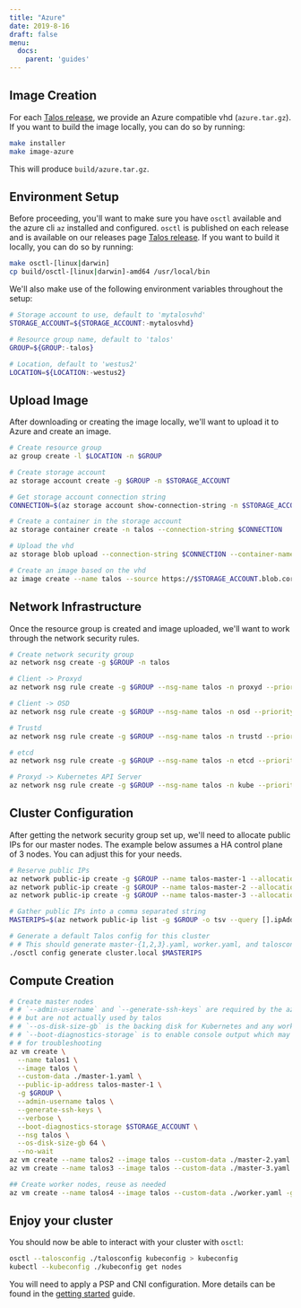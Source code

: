 ```yaml
---
title: "Azure"
date: 2019-8-16
draft: false
menu:
  docs:
    parent: 'guides'
---
```


## Image Creation

For each [Talos release](https://github.com/talos-systems/talos/releases),
we provide an Azure compatible vhd (`azure.tar.gz`).  If you want to build
the image locally, you can do so by running:

```bash
make installer
make image-azure
```

This will produce `build/azure.tar.gz`.

## Environment Setup

Before proceeding, you'll want to make sure you have `osctl` available and the
azure cli `az` installed and configured. `osctl` is published on each release
and is available on our releases page [Talos release](https://github.com/talos-systems/talos/releases).
If you want to build it locally, you can do so by running:

```bash
make osctl-[linux|darwin]
cp build/osctl-[linux|darwin]-amd64 /usr/local/bin
```

We'll also make use of the following environment variables throughout the setup:

```bash
# Storage account to use, default to 'mytalosvhd'
STORAGE_ACCOUNT=${STORAGE_ACCOUNT:-mytalosvhd}

# Resource group name, default to 'talos'
GROUP=${GROUP:-talos}

# Location, default to 'westus2'
LOCATION=${LOCATION:-westus2}
```

## Upload Image

After downloading or creating the image locally, we'll want to upload it to
Azure and create an image.

```bash
# Create resource group
az group create -l $LOCATION -n $GROUP

# Create storage account
az storage account create -g $GROUP -n $STORAGE_ACCOUNT

# Get storage account connection string
CONNECTION=$(az storage account show-connection-string -n $STORAGE_ACCOUNT -g $GROUP -o tsv)

# Create a container in the storage account
az storage container create -n talos --connection-string $CONNECTION

# Upload the vhd
az storage blob upload --connection-string $CONNECTION --container-name talos -f build/talos-azure.vhd -n disk.vhd

# Create an image based on the vhd
az image create --name talos --source https://$STORAGE_ACCOUNT.blob.core.windows.net/talos/disk.vhd --os-type linux -g $GROUP
```

## Network Infrastructure

Once the resource group is created and image uploaded, we'll want to work
through the network security rules.

```bash
# Create network security group
az network nsg create -g $GROUP -n talos

# Client -> Proxyd
az network nsg rule create -g $GROUP --nsg-name talos -n proxyd --priority 1000 --destination-port-ranges 443  --direction inbound

# Client -> OSD
az network nsg rule create -g $GROUP --nsg-name talos -n osd --priority 1001 --destination-port-ranges 50000 --direction inbound

# Trustd
az network nsg rule create -g $GROUP --nsg-name talos -n trustd --priority 1002 --destination-port-ranges 50001 --direction inbound

# etcd
az network nsg rule create -g $GROUP --nsg-name talos -n etcd --priority 1003 --destination-port-ranges 2379-2380 --direction inbound

# Proxyd -> Kubernetes API Server
az network nsg rule create -g $GROUP --nsg-name talos -n kube --priority 1004 --destination-port-ranges 6443 --direction inbound
```

## Cluster Configuration

After getting the network security group set up, we'll need to allocate public
IPs for our master nodes. The example below assumes a HA control plane of 3 nodes.
You can adjust this for your needs.

```bash
# Reserve public IPs
az network public-ip create -g $GROUP --name talos-master-1 --allocation-method static
az network public-ip create -g $GROUP --name talos-master-2 --allocation-method static
az network public-ip create -g $GROUP --name talos-master-3 --allocation-method static

# Gather public IPs into a comma separated string
MASTERIPS=$(az network public-ip list -g $GROUP -o tsv --query [].ipAddress | paste -sd,)

# Generate a default Talos config for this cluster
# # This should generate master-{1,2,3}.yaml, worker.yaml, and talosconfig in your PWD
./osctl config generate cluster.local $MASTERIPS
```

## Compute Creation

```bash
# Create master nodes
# # `--admin-username` and `--generate-ssh-keys` are required by the az cli,
# # but are not actually used by talos
# # `--os-disk-size-gb` is the backing disk for Kubernetes and any workload containers
# # `--boot-diagnostics-storage` is to enable console output which may be necessary
# # for troubleshooting
az vm create \
  --name talos1 \
  --image talos \
  --custom-data ./master-1.yaml \
  --public-ip-address talos-master-1 \
  -g $GROUP \
  --admin-username talos \
  --generate-ssh-keys \
  --verbose \
  --boot-diagnostics-storage $STORAGE_ACCOUNT \
  --nsg talos \
  --os-disk-size-gb 64 \
  --no-wait
az vm create --name talos2 --image talos --custom-data ./master-2.yaml  --public-ip-address talos-master-2 -g $GROUP --admin-username talos --generate-ssh-keys --verbose --boot-diagnostics-storage $STORAGE_ACCOUNT --nsg talos --os-disk-size-gb 64 --no-wait
az vm create --name talos3 --image talos --custom-data ./master-3.yaml  --public-ip-address talos-master-3 -g $GROUP --admin-username talos --generate-ssh-keys --verbose --boot-diagnostics-storage $STORAGE_ACCOUNT --nsg talos --os-disk-size-gb 64 --no-wait

## Create worker nodes, reuse as needed
az vm create --name talos4 --image talos --custom-data ./worker.yaml -g $GROUP --admin-username talos --generate-ssh-keys --verbose --boot-diagnostics-storage $STORAGE_ACCOUNT --nsg talos --os-disk-size-gb 64 --no-wait
```

## Enjoy your cluster

You should now be able to interact with your cluster with `osctl`:

```bash
osctl --talosconfig ./talosconfig kubeconfig > kubeconfig
kubectl --kubeconfig ./kubeconfig get nodes
```

You will need to apply a PSP and CNI configuration. More details can be found
in the [getting started](/docs/guides/getting_started) guide.
